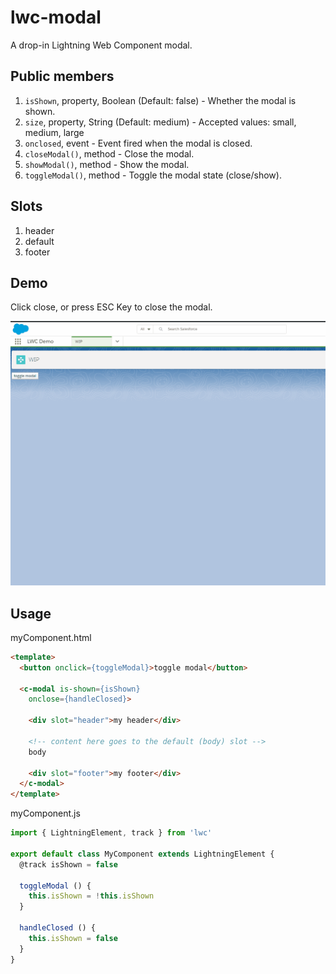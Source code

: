 # lwc-modal

A drop-in Lightning Web Component modal.

## Public members

 1. `isShown`, property, Boolean (Default: false) - Whether the modal is shown.
 1. `size`, property, String (Default: medium) - Accepted values: small, medium, large
 1. `onclosed`, event - Event fired when the modal is closed.
 1. `closeModal()`, method - Close the modal.
 1. `showModal()`,  method - Show the modal.
 1. `toggleModal()`, method - Toggle the modal state (close/show).

## Slots

 1. header
 1. default
 1. footer

## Demo

Click close, or press ESC Key to close the modal.

![demo](./demo.gif)

## Usage

myComponent.html
```html
<template>
  <button onclick={toggleModal}>toggle modal</button>

  <c-modal is-shown={isShown}
    onclose={handleClosed}>

    <div slot="header">my header</div>

    <!-- content here goes to the default (body) slot -->
    body

    <div slot="footer">my footer</div>
  </c-modal>
</template>
```

myComponent.js
```javascript
import { LightningElement, track } from 'lwc'

export default class MyComponent extends LightningElement {
  @track isShown = false

  toggleModal () {
    this.isShown = !this.isShown
  }

  handleClosed () {
    this.isShown = false
  }
}
```